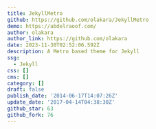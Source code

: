 ```yaml
---
title: JekyllMetro
github: https://github.com/olakara/JekyllMetro
demo: https://abdelraoof.com/
author: olakara
author_link: https://github.com/olakara
date: 2023-11-30T02:52:06.592Z
description: A Metro based theme for Jekyll
ssg:
  - Jekyll
css: []
cms: []
category: []
draft: false
publish_date: '2014-06-17T14:07:26Z'
update_date: '2017-04-14T04:38:30Z'
github_star: 63
github_fork: 76
---
```

